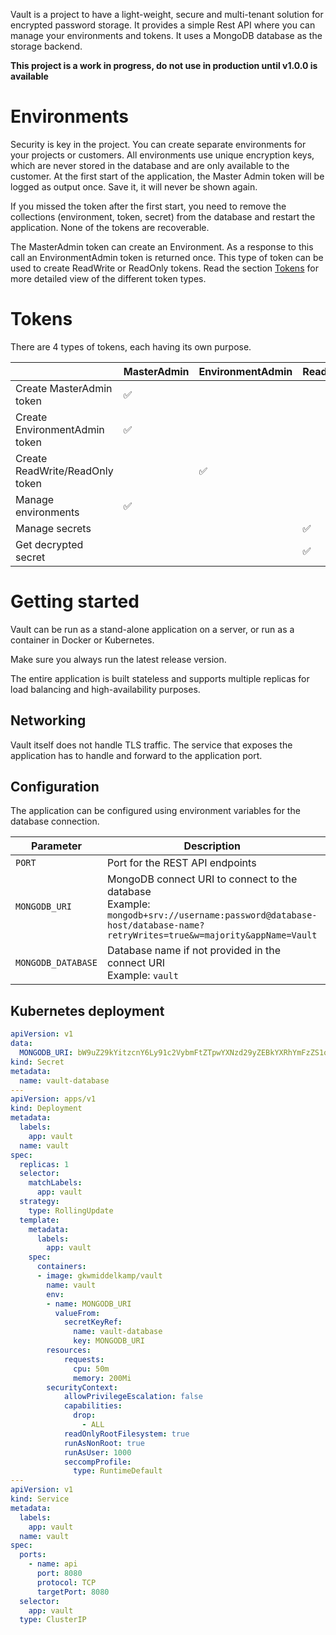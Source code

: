 <img src="https://vault.pnck.nl/cdn/logo.png"  alt=""/>

Vault is a project to have a light-weight, secure and multi-tenant solution for encrypted password storage. It provides a simple Rest API where you can manage your environments and tokens.
It uses a MongoDB database as the storage backend. 

**This project is a work in progress, do not use in production until v1.0.0 is available**

# Environments
Security is key in the project. You can create separate environments for your projects or customers. All environments use unique encryption keys, which are never stored in the database and are only available to the customer.
At the first start of the application, the Master Admin token will be logged as output once. Save it, it will never be shown again.

If you missed the token after the first start, you need to remove the collections (environment, token, secret) from the database and restart the application. None of the tokens are recoverable.

The MasterAdmin token can create an Environment. As a response to this call an EnvironmentAdmin token is returned once. This type of token can be used to create ReadWrite or ReadOnly tokens. Read the section [Tokens](#Tokens) for more detailed view of the different token types.

# Tokens
There are 4 types of tokens, each having its own purpose.


|                                  | MasterAdmin   	 | EnvironmentAdmin  	 | ReadWrite  	 | ReadOnly   	 |
|----------------------------------|-----------------|---------------------|--------------|--------------|
| Create MasterAdmin token	        | 	     ✅         | 	                   | 	            | 	            |
| Create EnvironmentAdmin token	   | 	 ✅              | 	                   | 	            | 	            |
| Create ReadWrite/ReadOnly token	 | 	               | 	      ✅            | 	            | 	            |
| Manage environments              | 	     ✅          | 	                   | 	            | 	            |
| Manage secrets	                  | 	               | 	                   | 	  ✅          | 	            |
| Get decrypted secret             | 	               | 	                   | 	   ✅         | 	    ✅        |


# Getting started
Vault can be run as a stand-alone application on a server, or run as a container in Docker or Kubernetes.

Make sure you always run the latest release version. 

The entire application is built stateless and supports multiple replicas for load balancing and high-availability purposes.

## Networking
Vault itself does not handle TLS traffic. The service that exposes the application has to handle and forward to the application port.

## Configuration
The application can be configured using environment variables for the database connection.

| Parameter               | Description   	                                                                                                                                                          | Default  	 |
|-------------------------|--------------------------------------------------------------------------------------------------------------------------------------------------------------------------|-------|
| ```PORT```	             | Port for the REST API endpoints	                                                                                                                                         | 	 ```8080``` |
| ```MONGODB_URI```	      | MongoDB connect URI to connect to the database<br/>Example: ```mongodb+srv://username:password@database-host/database-name?retryWrites=true&w=majority&appName=Vault```	 | 	     |
| ```MONGODB_DATABASE```	 | Database name if not provided in the connect URI<br/>Example: ```vault```                                                                                                   | 	  |

## Kubernetes deployment
```yaml
apiVersion: v1
data:
  MONGODB_URI: bW9uZ29kYitzcnY6Ly91c2VybmFtZTpwYXNzd29yZEBkYXRhYmFzZS1ob3N0L2RhdGFiYXNlLW5hbWU/cmV0cnlXcml0ZXM9dHJ1ZSZ3PW1ham9yaXR5JmFwcE5hbWU9VmF1bHQ=
kind: Secret
metadata:
  name: vault-database
---
apiVersion: apps/v1
kind: Deployment
metadata:
  labels:
    app: vault
  name: vault
spec:
  replicas: 1
  selector:
    matchLabels:
      app: vault
  strategy:
    type: RollingUpdate
  template:
    metadata:
      labels:
        app: vault
    spec:
      containers:
      - image: gkwmiddelkamp/vault
        name: vault
        env:
        - name: MONGODB_URI
          valueFrom:
            secretKeyRef:
              name: vault-database
              key: MONGODB_URI
        resources:
            requests:
              cpu: 50m
              memory: 200Mi
        securityContext:
            allowPrivilegeEscalation: false
            capabilities:
              drop:
                - ALL
            readOnlyRootFilesystem: true
            runAsNonRoot: true
            runAsUser: 1000
            seccompProfile:
              type: RuntimeDefault
---
apiVersion: v1
kind: Service
metadata:
  labels:
    app: vault
  name: vault
spec:
  ports:
    - name: api
      port: 8080
      protocol: TCP
      targetPort: 8080
  selector:
    app: vault
  type: ClusterIP

```
